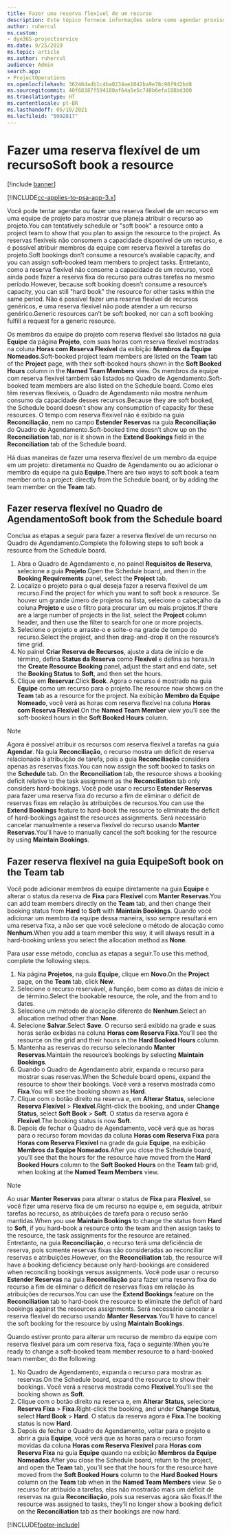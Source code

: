 ```yaml
---
title: Fazer uma reserva flexível de um recurso
description: Este tópico fornece informações sobre como agendar provisoriamente ou reservar de maneira flexível membros da equipe do projeto.
author: ruhercul
ms.custom:
- dyn365-projectservice
ms.date: 9/25/2019
ms.topic: article
ms.author: ruhercul
audience: Admin
search.app:
- ProjectOperations
ms.openlocfilehash: 36246dadb1c4ba0234ae1042ba9e78c96f9d2bd8
ms.sourcegitcommit: 40f68387f594180af64a5e5c748b6efa188bd300
ms.translationtype: HT
ms.contentlocale: pt-BR
ms.lasthandoff: 05/10/2021
ms.locfileid: "5992817"
---
```

# <a name="soft-book-a-resource"></a><span data-ttu-id="d1167-103">Fazer uma reserva flexível de um recurso</span><span class="sxs-lookup"><span data-stu-id="d1167-103">Soft book a resource</span></span>

[!include [banner](../includes/psa-now-project-operations.md)]

[!INCLUDE[cc-applies-to-psa-app-3.x](../includes/cc-applies-to-psa-app-3x.md)]

<span data-ttu-id="d1167-104">Você pode tentar agendar ou fazer uma reserva flexível de um recurso em uma equipe de projeto para mostrar que planeja atribuir o recurso ao projeto.</span><span class="sxs-lookup"><span data-stu-id="d1167-104">You can tentatively schedule or "soft book" a resource onto a project team to show that you plan to assign the resource to the project.</span></span> <span data-ttu-id="d1167-105">As reservas flexíveis não consomem a capacidade disponível de um recurso, e é possível atribuir membros da equipe com reserva flexível a tarefas do projeto.</span><span class="sxs-lookup"><span data-stu-id="d1167-105">Soft bookings don’t consume a resource’s available capacity, and you can assign soft-booked team members to project tasks.</span></span> <span data-ttu-id="d1167-106">Entretanto, como a reserva flexível não consome a capacidade de um recurso, você ainda pode fazer a reserva fixa do recurso para outras tarefas no mesmo período.</span><span class="sxs-lookup"><span data-stu-id="d1167-106">However, because soft booking doesn’t consume a resource’s capacity, you can still "hard book" the resource for other tasks within the same period.</span></span> <span data-ttu-id="d1167-107">Não é possível fazer uma reserva flexível de recursos genéricos, e uma reserva flexível não pode atender a um recurso genérico.</span><span class="sxs-lookup"><span data-stu-id="d1167-107">Generic resources can’t be soft booked, nor can a soft booking fulfill a request for a generic resource.</span></span>

<span data-ttu-id="d1167-108">Os membros da equipe do projeto com reserva flexível são listados na guia **Equipe** da página **Projeto**, com suas horas com reserva flexível mostradas na coluna **Horas com Reserva Flexível** da exibição **Membros da Equipe Nomeados**.</span><span class="sxs-lookup"><span data-stu-id="d1167-108">Soft-booked project team members are listed on the **Team** tab of the **Project** page, with their soft-booked hours shown in the **Soft Booked Hours** column in the **Named Team Members** view.</span></span> <span data-ttu-id="d1167-109">Os membros da equipe com reserva flexível também são listados no Quadro de Agendamento.</span><span class="sxs-lookup"><span data-stu-id="d1167-109">Soft-booked team members are also listed on the Schedule board.</span></span> <span data-ttu-id="d1167-110">Como eles têm reservas flexíveis, o Quadro de Agendamento não mostra nenhum consumo da capacidade desses recursos.</span><span class="sxs-lookup"><span data-stu-id="d1167-110">Because they are soft booked, the Schedule board doesn't show any consumption of capacity for these resources.</span></span> <span data-ttu-id="d1167-111">O tempo com reserva flexível não é exibido na guia **Reconciliação**, nem no campo **Estender Reservas** na guia **Reconciliação** do Quadro de Agendamento.</span><span class="sxs-lookup"><span data-stu-id="d1167-111">Soft-booked time doesn’t show up on the **Reconciliation** tab, nor is it shown in the **Extend Bookings** field in the **Reconciliation** tab of the Schedule board.</span></span> 

<span data-ttu-id="d1167-112">Há duas maneiras de fazer uma reserva flexível de um membro da equipe em um projeto: diretamente no Quadro de Agendamento ou ao adicionar o membro da equipe na guia **Equipe**.</span><span class="sxs-lookup"><span data-stu-id="d1167-112">There are two ways to soft book a team member onto a project: directly from the Schedule board, or by adding the team member on the **Team** tab.</span></span> 

## <a name="soft-book-from-the-schedule-board"></a><span data-ttu-id="d1167-113">Fazer reserva flexível no Quadro de Agendamento</span><span class="sxs-lookup"><span data-stu-id="d1167-113">Soft book from the Schedule board</span></span>
<span data-ttu-id="d1167-114">Conclua as etapas a seguir para fazer a reserva flexível de um recurso no Quadro de Agendamento.</span><span class="sxs-lookup"><span data-stu-id="d1167-114">Complete the following steps to soft book a resource from the Schedule board.</span></span> 

1. <span data-ttu-id="d1167-115">Abra o Quadro de Agendamento e, no painel **Requisitos de Reserva**, selecione a guia **Projeto**.</span><span class="sxs-lookup"><span data-stu-id="d1167-115">Open the Schedule board, and then in the **Booking Requirements** panel, select the **Project** tab.</span></span>
2. <span data-ttu-id="d1167-116">Localize o projeto para o qual deseja fazer a reserva flexível de um recurso.</span><span class="sxs-lookup"><span data-stu-id="d1167-116">Find the project for which you want to soft book a resource.</span></span> <span data-ttu-id="d1167-117">Se houver um grande úmero de projetos na lista, selecione o cabeçalho da coluna **Projeto** e use o filtro para procurar um ou mais projetos.</span><span class="sxs-lookup"><span data-stu-id="d1167-117">If there are a large number of projects in the list, select the **Project** column header, and then use the filter to search for one or more projects.</span></span>
3. <span data-ttu-id="d1167-118">Selecione o projeto e arraste-o e solte-o na grade de tempo do recurso.</span><span class="sxs-lookup"><span data-stu-id="d1167-118">Select the project, and then drag-and-drop it on the resource’s time grid.</span></span>
5. <span data-ttu-id="d1167-119">No painel **Criar Reserva de Recursos**, ajuste a data de início e de término, defina **Status da Reserva** como **Flexível** e defina as horas.</span><span class="sxs-lookup"><span data-stu-id="d1167-119">In the **Create Resource Booking** panel, adjust the start and end date, set the **Booking Status** to **Soft**, and then set the hours.</span></span> 
6. <span data-ttu-id="d1167-120">Clique em **Reservar**.</span><span class="sxs-lookup"><span data-stu-id="d1167-120">Click **Book**.</span></span> <span data-ttu-id="d1167-121">Agora o recurso é mostrado na guia **Equipe** como um recurso para o projeto.</span><span class="sxs-lookup"><span data-stu-id="d1167-121">The resource now shows on the **Team** tab as a resource for the project.</span></span> <span data-ttu-id="d1167-122">Na exibição **Membro da Equipe Nomeado**, você verá as horas com reserva flexível na coluna **Horas com Reserva Flexível**.</span><span class="sxs-lookup"><span data-stu-id="d1167-122">On the **Named Team Member** view you’ll see the soft-booked hours in the **Soft Booked Hours** column.</span></span>

> [!NOTE]
> <span data-ttu-id="d1167-123">Agora é possível atribuir os recursos com reserva flexível a tarefas na guia **Agendar**. Na guia **Reconciliação**, o recurso mostra um déficit de reserva relacionado à atribuição de tarefa, pois a guia **Reconciliação** considera apenas as reservas fixas.</span><span class="sxs-lookup"><span data-stu-id="d1167-123">You can now assign the soft booked to tasks on the **Schedule** tab. On the **Reconciliation** tab, the resource shows a booking deficit relative to the task assignment as the **Reconciliation** tab only considers hard-bookings.</span></span> <span data-ttu-id="d1167-124">Você pode usar o recurso **Estender Reservas** para fazer uma reserva fixa do recurso a fim de eliminar o déficit de reservas fixas em relação às atribuições de recursos.</span><span class="sxs-lookup"><span data-stu-id="d1167-124">You can use the **Extend Bookings** feature to hard-book the resource to eliminate the deficit of hard-bookings against the resources assignments.</span></span> <span data-ttu-id="d1167-125">Será necessário cancelar manualmente a reserva flexível do recurso usando **Manter Reservas**.</span><span class="sxs-lookup"><span data-stu-id="d1167-125">You’ll have to manually cancel the soft booking for the resource by using **Maintain Bookings**.</span></span>

## <a name="soft-book-on-the-team-tab"></a><span data-ttu-id="d1167-126">Fazer reserva flexível na guia Equipe</span><span class="sxs-lookup"><span data-stu-id="d1167-126">Soft book on the Team tab</span></span>

<span data-ttu-id="d1167-127">Você pode adicionar membros da equipe diretamente na guia **Equipe** e alterar o status da reserva de **Fixa** para **Flexível** com **Manter Reservas**.</span><span class="sxs-lookup"><span data-stu-id="d1167-127">You can add team members directly on the **Team** tab, and then change their booking status from **Hard** to **Soft** with **Maintain Bookings**.</span></span> <span data-ttu-id="d1167-128">Quando você adicionar um membro da equipe dessa maneira, isso sempre resultará em uma reserva fixa, a não ser que você selecione o método de alocação como **Nenhum**.</span><span class="sxs-lookup"><span data-stu-id="d1167-128">When you add a team member this way, it will always result in a hard-booking unless you select the allocation method as **None**.</span></span>

<span data-ttu-id="d1167-129">Para usar esse método, conclua as etapas a seguir.</span><span class="sxs-lookup"><span data-stu-id="d1167-129">To use this method, complete the following steps.</span></span>

1. <span data-ttu-id="d1167-130">Na página **Projetos**, na guia **Equipe**, clique em **Novo**.</span><span class="sxs-lookup"><span data-stu-id="d1167-130">On the **Project** page, on the **Team** tab, click **New**.</span></span>
2. <span data-ttu-id="d1167-131">Selecione o recurso reservável, a função, bem como as datas de início e de término.</span><span class="sxs-lookup"><span data-stu-id="d1167-131">Select the bookable resource, the role, and the from and to dates.</span></span>
3. <span data-ttu-id="d1167-132">Selecione um método de alocação diferente de **Nenhum**.</span><span class="sxs-lookup"><span data-stu-id="d1167-132">Select an allocation method other than **None**.</span></span>
4. <span data-ttu-id="d1167-133">Selecione **Salvar**.</span><span class="sxs-lookup"><span data-stu-id="d1167-133">Select **Save**.</span></span> <span data-ttu-id="d1167-134">O recurso será exibido na grade e suas horas serão exibidas na coluna **Horas com Reserva Fixa**.</span><span class="sxs-lookup"><span data-stu-id="d1167-134">You’ll see the resource on the grid and their hours in the **Hard Booked Hours** column.</span></span>
5. <span data-ttu-id="d1167-135">Mantenha as reservas do recurso selecionando **Manter Reservas**.</span><span class="sxs-lookup"><span data-stu-id="d1167-135">Maintain the resource’s bookings by selecting **Maintain Bookings**.</span></span>
6. <span data-ttu-id="d1167-136">Quando o Quadro de Agendamento abrir, expanda o recurso para mostrar suas reservas.</span><span class="sxs-lookup"><span data-stu-id="d1167-136">When the Schedule board opens, expand the resource to show their bookings.</span></span> <span data-ttu-id="d1167-137">Você verá a reserva mostrada como **Fixa**.</span><span class="sxs-lookup"><span data-stu-id="d1167-137">You will see the booking shown as **Hard**.</span></span>
7. <span data-ttu-id="d1167-138">Clique com o botão direito na reserva e, em **Alterar Status**, selecione **Reserva Flexível** \> **Flexível**.</span><span class="sxs-lookup"><span data-stu-id="d1167-138">Right-click the booking, and under **Change Status**, select **Soft Book** \> **Soft**.</span></span> <span data-ttu-id="d1167-139">O status da reserva agora é **Flexível**.</span><span class="sxs-lookup"><span data-stu-id="d1167-139">The booking status is now **Soft**.</span></span>
8. <span data-ttu-id="d1167-140">Depois de fechar o Quadro de Agendamento, você verá que as horas para o recurso foram movidas da coluna **Horas com Reserva Fixa** para **Horas com Reserva Flexível** na grade da guia **Equipe**, na exibição **Membros da Equipe Nomeados**.</span><span class="sxs-lookup"><span data-stu-id="d1167-140">After you close the Schedule board, you’ll see that the hours for the resource have moved from the **Hard Booked Hours** column to the **Soft Booked Hours** on the **Team** tab grid, when looking at the **Named Team Members** view.</span></span>

> [!NOTE]
> <span data-ttu-id="d1167-141">Ao usar **Manter Reservas** para alterar o status de **Fixa** para **Flexível**, se você fizer uma reserva fixa de um recurso na equipe e, em seguida, atribuir tarefas ao recurso, as atribuições de tarefa para o recuso serão mantidas.</span><span class="sxs-lookup"><span data-stu-id="d1167-141">When you use **Maintain Bookings** to change the status from **Hard** to **Soft**, if you hard-book a resource onto the team and then assign tasks to the resource, the task assignments for the resource are retained.</span></span> <span data-ttu-id="d1167-142">Entretanto, na guia **Reconciliação**, o recurso terá uma deficiência de reserva, pois somente reservas fixas são consideradas ao reconciliar reservas e atribuições.</span><span class="sxs-lookup"><span data-stu-id="d1167-142">However, on the **Reconciliation** tab, the resource will have a booking deficiency because only hard-bookings are considered when reconciling bookings versus assignments.</span></span> <span data-ttu-id="d1167-143">Você pode usar o recurso **Estender Reservas** na guia **Reconciliação** para fazer uma reserva fixa do recurso a fim de eliminar o déficit de reservas fixas em relação às atribuições de recursos.</span><span class="sxs-lookup"><span data-stu-id="d1167-143">You can use the **Extend Bookings** feature on the **Reconciliation** tab to hard-book the resource to eliminate the deficit of hard bookings against the resources assignments.</span></span> <span data-ttu-id="d1167-144">Será necessário cancelar a reserva flexível do recurso usando **Manter Reservas**.</span><span class="sxs-lookup"><span data-stu-id="d1167-144">You’ll have to cancel the soft booking for the resource by using **Maintain Bookings**.</span></span>

<span data-ttu-id="d1167-145">Quando estiver pronto para alterar um recurso de membro da equipe com reserva flexível para um com reserva fixa, faça o seguinte:</span><span class="sxs-lookup"><span data-stu-id="d1167-145">When you’re ready to change a soft-booked team member resource to a hard-booked team member, do the following:</span></span>

1. <span data-ttu-id="d1167-146">No Quadro de Agendamento, expanda o recurso para mostrar as reservas.</span><span class="sxs-lookup"><span data-stu-id="d1167-146">On the Schedule board, expand the resource to show their bookings.</span></span> <span data-ttu-id="d1167-147">Você verá a reserva mostrada como **Flexível**.</span><span class="sxs-lookup"><span data-stu-id="d1167-147">You’ll see the booking shown as **Soft**.</span></span>
2. <span data-ttu-id="d1167-148">Clique com o botão direito na reserva e, em **Alterar Status**, selecione **Reserva Fixa** \> **Fixa**.</span><span class="sxs-lookup"><span data-stu-id="d1167-148">Right-click the booking, and under **Change Status**, select **Hard Book** \> **Hard**.</span></span> <span data-ttu-id="d1167-149">O status da reserva agora é **Fixa**.</span><span class="sxs-lookup"><span data-stu-id="d1167-149">The booking status is now **Hard**.</span></span>
3. <span data-ttu-id="d1167-150">Depois de fechar o Quadro de Agendamento, voltar para o projeto e abrir a guia **Equipe**, você verá que as horas para o recurso foram movidas da coluna **Horas com Reserva Flexível** para **Horas com Reserva Fixa** na guia **Equipe** quando na exibição **Membros da Equipe Nomeados**.</span><span class="sxs-lookup"><span data-stu-id="d1167-150">After you close the Schedule board, return to the project, and open the **Team** tab, you’ll see that the hours for the resource have moved from the **Soft Booked Hours** column to the **Hard Booked Hours** column on the **Team** tab when in the **Named Team Members** view.</span></span> <span data-ttu-id="d1167-151">Se o recurso for atribuído a tarefas, elas não mostrarão mais um déficit de reservas na guia **Reconciliação**, pois sua reservas agora são fixas.</span><span class="sxs-lookup"><span data-stu-id="d1167-151">If the resource was assigned to tasks, they’ll no longer show a booking deficit on the **Reconciliation** tab as their bookings are now hard.</span></span>



[!INCLUDE[footer-include](../includes/footer-banner.md)]